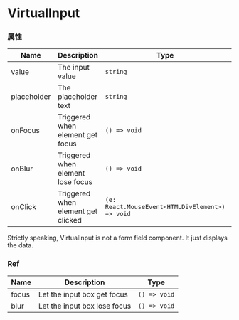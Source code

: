 # VirtualInput

<code src="./demos/demo1.tsx"></code>

### 属性

| Name        | Description                        | Type                                            | Default |
| ----------- | ---------------------------------- | ----------------------------------------------- | ------- |
| value       | The input value                    | `string`                                        | `''`    |
| placeholder | The placeholder text               | `string`                                        | -       |
| onFocus     | Triggered when element get focus   | `() => void`                                    | -       |
| onBlur      | Triggered when element lose focus  | `() => void`                                    | -       |
| onClick     | Triggered when element get clicked | `(e: React.MouseEvent<HTMLDivElement>) => void` | -       |

Strictly speaking, VirtualInput is not a form field component. It just displays the data.

### Ref

| Name  | Description                  | Type         |
| ----- | ---------------------------- | ------------ |
| focus | Let the input box get focus  | `() => void` |
| blur  | Let the input box lose focus | `() => void` |
